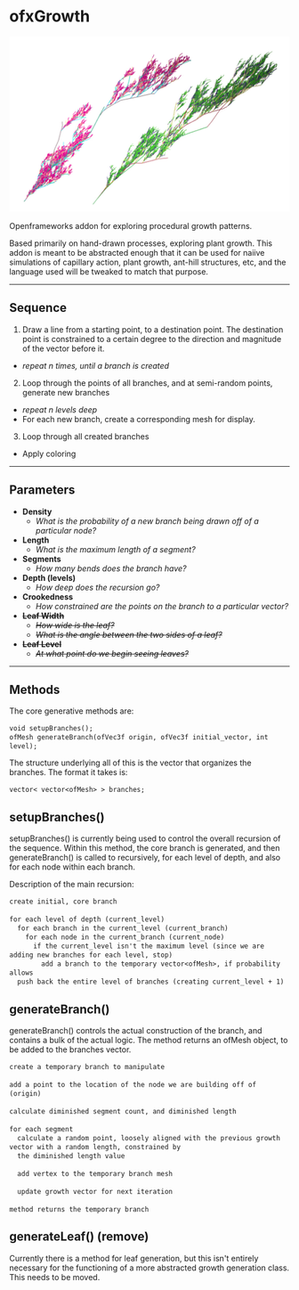 # ofxGrowth

![Branches](images/branches.jpg?raw=true)

Openframeworks addon for exploring procedural growth patterns.

Based primarily on hand-drawn processes, exploring plant growth. This addon is meant to be
abstracted enough that it can be used for naiive simulations of capillary action, plant growth,
ant-hill structures, etc, and the language used will be tweaked to match that purpose.

---

## Sequence

1. Draw a line from a starting point, to a destination point. The destination point is constrained to a certain degree to the direction and magnitude of the vector before it.
  * *repeat n times, until a branch is created*
2. Loop through the points of all branches, and at semi-random points, generate new branches
  * *repeat n levels deep*
  * For each new branch, create a corresponding mesh for display.
3. Loop through all created branches
  * Apply coloring

---

## Parameters

* **Density**
  * *What is the probability of a new branch being drawn off of a particular node?*
* **Length**
  * *What is the maximum length of a segment?*
* **Segments**
  * *How many bends does the branch have?*
* **Depth (levels)**
  * *How deep does the recursion go?*
* **Crookedness**
  * *How constrained are the points on the branch to a particular vector?*
* ~~**Leaf Width**~~
  * ~~*How wide is the leaf?*~~
  * ~~*What is the angle between the two sides of a leaf?*~~
* ~~**Leaf Level**~~
  * ~~*At what point do we begin seeing leaves?*~~

---

## Methods

The core generative methods are:

```
void setupBranches();
ofMesh generateBranch(ofVec3f origin, ofVec3f initial_vector, int level);
```

The structure underlying all of this is the vector that organizes the branches. The format it takes is:

```
vector< vector<ofMesh> > branches;
```

## setupBranches()

setupBranches() is currently being used to control the overall recursion of the sequence. Within this method, the core branch is generated, and then generateBranch() is called to recursively, for each level of depth, and also for each node within each branch.

Description of the main recursion:

```
create initial, core branch

for each level of depth (current_level)
  for each branch in the current_level (current_branch)
    for each node in the current_branch (current_node)
      if the current_level isn't the maximum level (since we are adding new branches for each level, stop)
        add a branch to the temporary vector<ofMesh>, if probability allows
  push back the entire level of branches (creating current_level + 1)
```

## generateBranch()

generateBranch() controls the actual construction of the branch, and contains a bulk of the
actual logic. The method returns an ofMesh object, to be added to the branches vector.

```
create a temporary branch to manipulate

add a point to the location of the node we are building off of (origin)

calculate diminished segment count, and diminished length

for each segment
  calculate a random point, loosely aligned with the previous growth vector with a random length, constrained by
  the diminished length value

  add vertex to the temporary branch mesh

  update growth vector for next iteration

method returns the temporary branch
```

## generateLeaf() (remove)

Currently there is a method for leaf generation, but this isn't entirely necessary for the functioning of a more
abstracted growth generation class. This needs to be moved.
